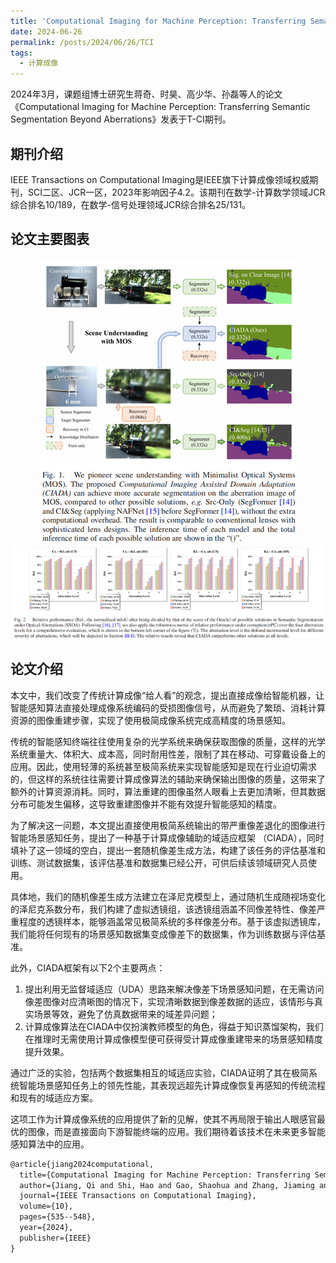 ```yaml
---
title: 'Computational Imaging for Machine Perception: Transferring Semantic Segmentation Beyond Aberrations'
date: 2024-06-26
permalink: /posts/2024/06/26/TCI
tags:
  - 计算成像
---
```


2024年3月，课题组博士研究生蒋奇、时昊、高少华、孙磊等人的论文《Computational Imaging for Machine Perception: Transferring Semantic Segmentation Beyond Aberrations》发表于T-CI期刊。

## 期刊介绍

IEEE Transactions on Computational Imaging是IEEE旗下计算成像领域权威期刊，SCI二区、JCR一区，2023年影响因子4.2。该期刊在数学-计算数学领域JCR综合排名10/189，在数学-信号处理领域JCR综合排名25/131。

## 论文主要图表
<div style="text-align:center">
<img src="/images/research/2024-06-26-TCI/图片1.png" alt="Portfolio">
</div>
<div style="text-align:center">
<img src="/images/research/2024-06-26-TCI/图片2.png" alt="Portfolio">
</div>

## 论文介绍

本文中，我们改变了传统计算成像“给人看”的观念，提出直接成像给智能机器，让智能感知算法直接处理成像系统编码的受损图像信号，从而避免了繁琐、消耗计算资源的图像重建步骤，实现了使用极简成像系统完成高精度的场景感知。

传统的智能感知终端往往使用复杂的光学系统来确保获取图像的质量，这样的光学系统重量大、体积大、成本高，同时耐用性差，限制了其在移动、可穿戴设备上的应用。因此，使用轻薄的系统甚至极简系统来实现智能感知是现在行业迫切需求的，但这样的系统往往需要计算成像算法的辅助来确保输出图像的质量，这带来了额外的计算资源消耗。同时，算法重建的图像虽然人眼看上去更加清晰，但其数据分布可能发生偏移，这导致重建图像并不能有效提升智能感知的精度。

为了解决这一问题，本文提出直接使用极简系统输出的带严重像差退化的图像进行智能场景感知任务，提出了一种基于计算成像辅助的域适应框架 （CIADA），同时填补了这一领域的空白，提出一套随机像差生成方法，构建了该任务的评估基准和训练、测试数据集，该评估基准和数据集已经公开，可供后续该领域研究人员使用。

具体地，我们的随机像差生成方法建立在泽尼克模型上，通过随机生成随视场变化的泽尼克系数分布，我们构建了虚拟透镜组，该透镜组涵盖不同像差特性、像差严重程度的透镜样本，能够涵盖常见极简系统的多样像差分布。基于该虚拟透镜库，我们能将任何现有的场景感知数据集变成像差下的数据集，作为训练数据与评估基准。

此外，CIADA框架有以下2个主要两点：
<ol>
<li>提出利用无监督域适应（UDA）思路来解决像差下场景感知问题，在无需访问像差图像对应清晰图的情况下，实现清晰数据到像差数据的适应，该情形与真实场景等效，避免了仿真数据带来的域差异问题；
</li>
<li>计算成像算法在CIADA中仅扮演教师模型的角色，得益于知识蒸馏架构，我们在推理时无需使用计算成像模型便可获得受计算成像重建带来的场景感知精度提升效果。
</li>
</ol>

通过广泛的实验，包括两个数据集相互的域适应实验，CIADA证明了其在极简系统智能场景感知任务上的领先性能，其表现远超先计算成像恢复再感知的传统流程和现有的域适应方案。

这项工作为计算成像系统的应用提供了新的见解，使其不再局限于输出人眼感官最优的图像，而是直接面向下游智能终端的应用。我们期待着该技术在未来更多智能感知算法中的应用。


```tex
@article{jiang2024computational,
  title={Computational Imaging for Machine Perception: Transferring Semantic Segmentation Beyond Aberrations},
  author={Jiang, Qi and Shi, Hao and Gao, Shaohua and Zhang, Jiaming and Yang, Kailun and Sun, Lei and Ni, Huajian and Wang, Kaiwei},
  journal={IEEE Transactions on Computational Imaging},
  volume={10},
  pages={535--548},
  year={2024},
  publisher={IEEE}
}
```

